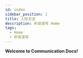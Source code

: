 ```yaml
---
id: index
sidebar_position: 1
title: 人际方法
description: 听说读写 Home
tags:
  - Home
  - 听说读写
---
```


**Welcome to Communication Docs!**
